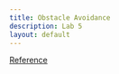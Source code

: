 ```yaml
---
title: Obstacle Avoidance
description: Lab 5
layout: default
---
```


[Reference](https://cei-lab.github.io/ECE4960/Lab5.html)